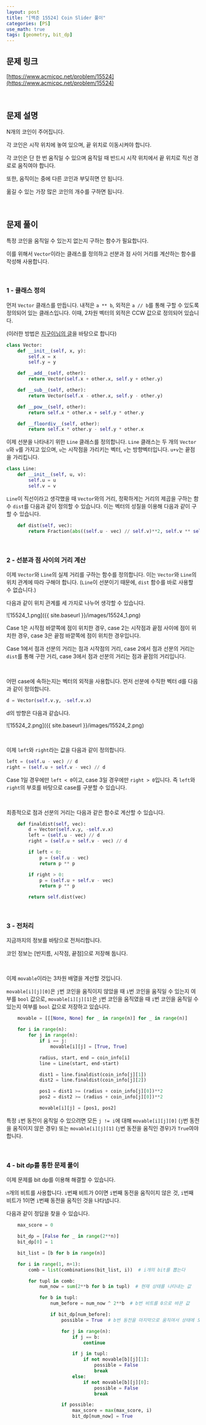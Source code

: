 ```yaml
---
layout: post
title: "[백준 15524] Coin Slider 풀이"
categories: [PS]
use_math: true
tags: [geometry, bit_dp]
---
```


## 문제 링크

[https://www.acmicpc.net/problem/15524](https://www.acmicpc.net/problem/15524)

&nbsp;

## 문제 설명

N개의 코인이 주어집니다.

각 코인은 시작 위치에 놓여 있으며, 끝 위치로 이동시켜야 합니다.

각 코인은 단 한 번 움직일 수 있으며 움직일 때 반드시 시작 위치에서 끝 위치로 직선 경로로 움직여야 합니다.

또한, 움직이는 중에 다른 코인과 부딪히면 안 됩니다.

옮길 수 있는 가장 많은 코인의 개수를 구하면 됩니다.

&nbsp;

## 문제 풀이

특정 코인을 움직일 수 있는지 없는지 구하는 함수가 필요합니다.

이를 위해서 `Vector`이라는 클래스를 정의하고 선분과 점 사이 거리를 계산하는 함수를 작성해 사용합니다.

&nbsp;

### 1 - 클래스 정의

먼저 `Vector` 클래스를 만듭니다. 내적은 `a ** b`, 외적은 `a // b`를 통해 구할 수 있도록 정의되어 있는 클래스입니다. 이때, 2차원 벡터의 외적은 CCW 값으로 정의되어 있습니다.

(이러한 방법은 [지구이님의 글](https://zigui.tistory.com/34)을 바탕으로 합니다)

```Python
class Vector:
    def __init__(self, x, y):
        self.x = x
        self.y = y

    def __add__(self, other):
        return Vector(self.x + other.x, self.y + other.y)

    def __sub__(self, other):
        return Vector(self.x - other.x, self.y - other.y)

    def __pow__(self, other):
        return self.x * other.x + self.y * other.y

    def __floordiv__(self, other):
        return self.x * other.y - self.y * other.x
```

이제 선분을 나타내기 위한 `Line` 클래스를 정의합니다. `Line` 클래스는 두 개의 `Vector` `u`와 `v`를 가지고 있으며, `u`는 시작점을 가리키는 벡터, `v`는 방향벡터입니다. `u+v`는 끝점을 가리킵니다.

```Python
class Line:
    def __init__(self, u, v):
        self.u = u
        self.v = v
```

`Line`이 직선이라고 생각했을 때 `Vector`와의 거리, 정확하게는 거리의 제곱을 구하는 함수 `dist`를 다음과 같이 정의할 수 있습니다. 이는 벡터의 성질을 이용해 다음과 같이 구할 수 있습니다.

```Python
    def dist(self, vec):
        return Fraction(abs((self.u - vec) // self.v)**2, self.v ** self.v)
```

&nbsp;

### 2 - 선분과 점 사이의 거리 계산

이제 `Vector`와 `Line`의 실제 거리를 구하는 함수를 정의합니다. 이는 `Vector`와 `Line`의 위치 관계에 따라 구해야 합니다. (`Line`이 선분이기 때문에, `dist` 함수를 바로 사용할 수 없습니다.)

다음과 같이 위치 관계를 세 가지로 나누어 생각할 수 있습니다.

![15524_1.png]({{ site.baseurl }}/images/15524_1.png)

Case 1은 시작점 바깥쪽에 점이 위치한 경우, case 2는 시작점과 끝점 사이에 점이 위치한 경우, case 3은 끝점 바깥쪽에 점이 위치한 경우입니다.

Case 1에서 점과 선분의 거리는 점과 시작점의 거리, case 2에서 점과 선분의 거리는 `dist`를 통해 구한 거리, case 3에서 점과 선분의 거리는 점과 끝점의 거리입니다.

&nbsp;

어떤 case에 속하는지는 벡터의 외적을 사용합니다. 먼저 선분에 수직한 벡터 d를 다음과 같이 정의합니다.

```Python
d = Vector(self.v.y, -self.v.x)
```

d의 방향은 다음과 같습니다.

![15524_2.png]({{ site.baseurl }}/images/15524_2.png)

&nbsp;

이제 `left`와 `right`라는 값을 다음과 같이 정의합니다.

```Python
left = (self.u - vec) // d
right = (self.u + self.v - vec) // d
```

Case 1일 경우에만 `left < 0`이고, case 3일 경우에만 `right > 0`입니다.
즉 `left`와 `right`의 부호를 바탕으로 case를 구분할 수 있습니다.

&nbsp;

최종적으로 점과 선분의 거리는 다음과 같은 함수로 계산할 수 있습니다.

```Python
    def finaldist(self, vec):
        d = Vector(self.v.y, -self.v.x)
        left = (self.u - vec) // d
        right = (self.u + self.v - vec) // d

        if left < 0:
            p = (self.u - vec)
            return p ** p

        if right > 0:
            p = (self.u + self.v - vec)
            return p ** p

        return self.dist(vec)
```

&nbsp;

### 3 - 전처리

지금까지의 정보를 바탕으로 전처리합니다.

코인 정보는 \[반지름, 시작점, 끝점\]으로 저장해 둡니다.

&nbsp;

이제 `movable`이라는 3차원 배열을 계산할 것입니다.

`movable[i][j][0]`은 `j`번 코인을 움직이지 않았을 때 `i`번 코인을 움직일 수 있는지 여부를 `bool` 값으로, `movable[i][j][1]`은 `j`번 코인을 움직였을 때 `i`번 코인을 움직일 수 있는지 여부를 `bool` 값으로 저장하고 있습니다.

```Python
    movable = [[[None, None] for _ in range(n)] for _ in range(n)]

    for i in range(n):
        for j in range(n):
            if i == j:
                movable[i][j] = [True, True]

            radius, start, end = coin_info[i]
            line = Line(start, end-start)

            dist1 = line.finaldist(coin_info[j][1])
            dist2 = line.finaldist(coin_info[j][2])

            pos1 = dist1 >= (radius + coin_info[j][0])**2
            pos2 = dist2 >= (radius + coin_info[j][0])**2

            movable[i][j] = [pos1, pos2]
```

특정 `i`번 동전이 움직일 수 있으려면 모든 `j != i`에 대해 `movable[i][j][0]` (`j`번 동전을 움직이지 않은 경우) 또는 `movable[i][j][1]` (`j`번 동전을 움직인 경우)가 `True`여야 합니다.

&nbsp;

### 4 - bit dp를 통한 문제 풀이

이제 문제를 bit dp를 이용해 해결할 수 있습니다.

`n`개의 비트를 사용합니다. `i`번째 비트가 0이면 `i`번째 동전을 움직이지 않은 것, `i`번째 비트가 1이면 `i`번째 동전을 움직인 것을 나타냅니다.

다음과 같이 정답을 찾을 수 있습니다.

```Python
    max_score = 0

    bit_dp = [False for _ in range(2**n)]
    bit_dp[0] = 1

    bit_list = [b for b in range(n)]

    for i in range(1, n+1):
        comb = list(combinations(bit_list, i))  # i개의 bit를 뽑는다

        for tupl in comb:
            num_now = sum(2**b for b in tupl)  # 현재 상태를 나타내는 값

            for b in tupl:
                num_before = num_now ^ 2**b  # b번 비트를 0으로 바꾼 값

                if bit_dp[num_before]:
                    possible = True  # b번 동전을 마지막으로 움직여서 상태에 도달할 수 있는지 여부

                    for j in range(n):
                        if j == b:
                            continue

                        if j in tupl:
                            if not movable[b][j][1]:
                                possible = False
                                break
                        else:
                            if not movable[b][j][0]:
                                possible = False
                                break

                    if possible:
                        max_score = max(max_score, i)
                        bit_dp[num_now] = True
```
